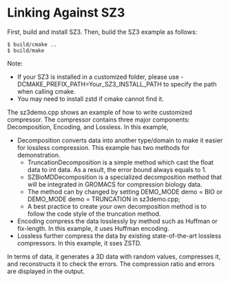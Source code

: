 # Linking Against SZ3

First, build and install SZ3.
Then, build the SZ3 example as follows:

```
$ build/cmake ..
$ build/make
```
Note: 
* If your SZ3 is installed in a customized folder, please use -DCMAKE_PREFIX_PATH=Your_SZ3_INSTALL_PATH to specify the path when calling cmake.
* You may need to install zstd if cmake cannot find it.

The sz3demo.cpp shows an example of how to write customized compressor. The compressor contains three major components: Decomposition, Encoding, and Lossless. In this example,
* Decomposition converts data into another type/domain to make it easier for lossless compression. This example has two  methods for demonstration. 
  * TruncationDecomposition is a simple method which cast the float data to int data. As a result, the error bound always equals to 1.
  * SZBioMDDecomposition is a specialized decomposition method that will be integrated in GROMACS for compression biology data.
  * The method can by changed by setting DEMO_MODE demo = BIO or DEMO_MODE demo = TRUNCATION in sz3demo.cpp;
  * A best practice to create your own decomposition method is to follow the code style of the truncation method.
* Encoding compress the data losslessly by method such as Huffman or fix-length. In this example, it uses Huffman encoding. 
* Lossless further compress the data by existing state-of-the-art lossless compressors. In this example, it sses ZSTD.

In terms of data, it generates a 3D data with random values, compresses it, and reconstructs it to check the errors.
The compression ratio and errors are displayed in the output.
